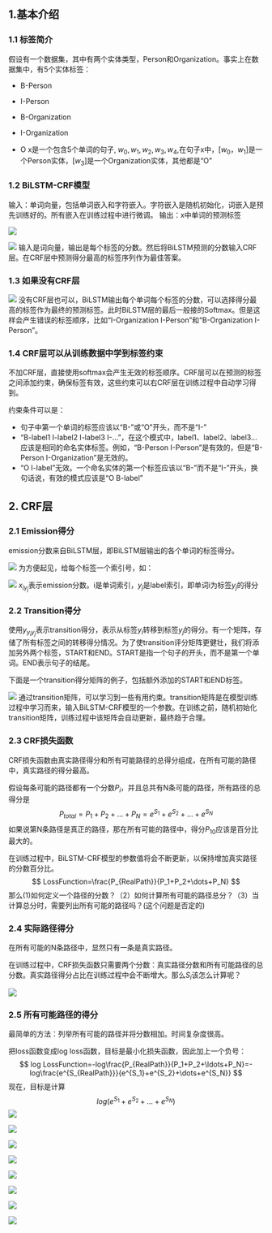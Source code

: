 ## 1.基本介绍

### 1.1 标签简介

假设有一个数据集，其中有两个实体类型，Person和Organization。事实上在数据集中，有5个实体标签：

* B-Person

* I-Person

* B-Organization

* I-Organization

* O 
x是一个包含5个单词的句子, $w_0,w_1,w_2,w_3,w_4$,在句子x中，$[w_0，w_1]$是一个Person实体，$[w_3]$是一个Organization实体，其他都是“O”

### 1.2 BiLSTM-CRF模型

输入：单词向量，包括单词嵌入和字符嵌入。字符嵌入是随机初始化，词嵌入是预先训练好的。所有嵌入在训练过程中进行微调。
输出：x中单词的预测标签



![](https://mmbiz.qpic.cn/mmbiz_png/KYSDTmOVZvogVFNllnEibbMIA3SW8nO2Sb7iagAo9icRBvHHgxNzeGnMdMUUlxb8veq60aMchV5kOwaFcA5aT4ibFA/640?wx_fmt=png&tp=webp&wxfrom=5&wx_lazy=1&wx_co=1)

![](https://mmbiz.qpic.cn/mmbiz_png/KYSDTmOVZvogVFNllnEibbMIA3SW8nO2SrrZgpyjpxzyrlEibaUPFcYc8CjGgQd8UtWiaUNrNF4tHqr3iagFw3FxOw/640?wx_fmt=png&tp=webp&wxfrom=5&wx_lazy=1&wx_co=1)
输入是词向量，输出是每个标签的分数。然后将BiLSTM预测的分数输入CRF层。在CRF层中预测得分最高的标签序列作为最佳答案。

### 1.3 如果没有CRF层

![](https://mmbiz.qpic.cn/mmbiz_jpg/KYSDTmOVZvogVFNllnEibbMIA3SW8nO2SoyZFC2kxpMoPjRKBQNYxxbb1a5Ns4ufxIqRPyBiahN3Eg84SlzoqKdQ/640?wx_fmt=jpeg&tp=webp&wxfrom=5&wx_lazy=1&wx_co=1)
没有CRF层也可以，BiLSTM输出每个单词每个标签的分数，可以选择得分最高的标签作为最终的预测标签。此时BiLSTM层的最后一般接的Softmax。但是这样会产生错误的标签顺序，比如“I-Organization I-Person”和“B-Organization I-Person”。



### 1.4 CRF层可以从训练数据中学到标签约束

不加CRF层，直接使用softmax会产生无效的标签顺序。CRF层可以在预测的标签之间添加约束，确保标签有效，这些约束可以右CRF层在训练过程中自动学习得到。

约束条件可以是：

- 句子中第一个单词的标签应该以“B-”或“O”开头，而不是“I-”
- “B-label1 I-label2 I-label3 I-…”，在这个模式中，label1、label2、label3…应该是相同的命名实体标签。例如，“B-Person I-Person”是有效的，但是“B-Person I-Organization”是无效的。
- “O I-label”无效。一个命名实体的第一个标签应该以“B-”而不是“I-”开头，换句话说，有效的模式应该是“O B-label”

 ## 2. CRF层

### 2.1 Emission得分

emission分数来自BiLSTM层，即BiLSTM层输出的各个单词的标签得分。

![](https://imgconvert.csdnimg.cn/aHR0cHM6Ly9tbWJpei5xcGljLmNuL21tYml6X3BuZy9LWVNEVG1PVlp2cDRpY2NOb2lhUmRSWFd1WTFYUUpmYlhpYnZ2ZWliRlpUUGJyRXBpYnh5enFOc1dpYTZjQ3VuVzgzdEt3UGtNdUFKTTBpY25QTWliU2lheEFxRndaUS82NDA?x-oss-process=image/format,png)
为方便起见，给每个标签一个索引号，如：

![](https://pic2.zhimg.com/v2-d6ed1cadb710ae868f4582722dc7810d_r.jpg)
$x_{iy_j}$表示emission分数。i是单词索引，$y_j$是label索引，即单词i为标签$y_j$的得分

### 2.2 Transition得分

使用$y_{y_iy_j}$表示transition得分，表示从标签$y_i$转移到标签$y_j$的得分。有一个矩阵，存储了所有标签之间的转移得分情况。为了使transition评分矩阵更健壮，我们将添加另外两个标签，START和END。START是指一个句子的开头，而不是第一个单词。END表示句子的结尾。

下面是一个transition得分矩阵的例子，包括额外添加的START和END标签。

![](https://pic3.zhimg.com/v2-b8e713dbf24afb0431f5670e10c94a86_r.jpg)
通过transition矩阵，可以学习到一些有用约束。transition矩阵是在模型训练过程中学习而来，输入BiLSTM-CRF模型的一个参数。在训练之前，随机初始化transition矩阵，训练过程中该矩阵会自动更新，最终趋于合理。

### 2.3 CRF损失函数

CRF损失函数由真实路径得分和所有可能路径的总得分组成，在所有可能的路径中，真实路径的得分最高。

假设每条可能的路径都有一个分数$P_i$，并且总共有N条可能的路径，所有路径的总得分是
$$
P_{total}=P_1+P_2+\dots+P_N=e^{S_1}+e^{S_2}+\ldots+e^{S_N}
$$
如果说第N条路径是真正的路径，那在所有可能的路径中，得分$P_{10}$应该是百分比最大的。

在训练过程中，BiLSTM-CRF模型的参数值将会不断更新，以保持增加真实路径的分数百分比。
$$
LossFunction=\frac{P_{RealPath}}{P_1+P_2+\dots+P_N}
$$
那么(1)如何定义一个路径的分数？（2）如何计算所有可能的路径总分？（3）当计算总分时，需要列出所有可能的路径吗？(这个问题是否定的)

### 2.4 实际路径得分

在所有可能的N条路径中，显然只有一条是真实路径。

在训练过程中，CRF损失函数只需要两个分数：真实路径分数和所有可能路径的总分数。真实路径得分占比在训练过程中会不断增大。那么$S_i$该怎么计算呢？

![](https://pic4.zhimg.com/v2-e3255536f84eaf2e5cf295de0ad2c17b_r.jpg)

### 2.5 所有可能路径的得分

最简单的方法：列举所有可能的路径并将分数相加。时间复杂度很高。

把loss函数变成log loss函数，目标是最小化损失函数，因此加上一个负号：
$$
log LossFunction=-log\frac{P_{RealPath}}{P_1+P_2+\ldots+P_N}=-log\frac{e^{S_{RealPath}}}{e^{S_1}+e^{S_2}+\dots+e^{S_N}}
$$
现在，目标是计算
$$
log(e^{S_1}+e^{S_2}+\dots+e^{S_N})
$$
![](https://pic4.zhimg.com/v2-cd4b642818feed74de3410daeecedc6b_r.jpg)

![](https://pic1.zhimg.com/v2-3441d09333a449e8ecaf620a1ea574a4_r.jpg)

![](https://pic1.zhimg.com/v2-2807822cc1293b2bfd8e5a107ae0a088_r.jpg)

![](https://pic3.zhimg.com/v2-41bd4f0249925ce774d65f4e03d5d4f6_r.jpg)

![](https://pic3.zhimg.com/v2-f7233db17ebbb5a4d904bf261cea89ca_r.jpg)

![](https://pic4.zhimg.com/v2-8d7a12744e48116451a1de50ffd87bb7_r.jpg)

![](https://pic4.zhimg.com/v2-3baea8e873dcfe6dcfc8ed5d7b689f53_r.jpg)

![](https://pic1.zhimg.com/v2-95260da313998d9121894e07083321d4_r.jpg)